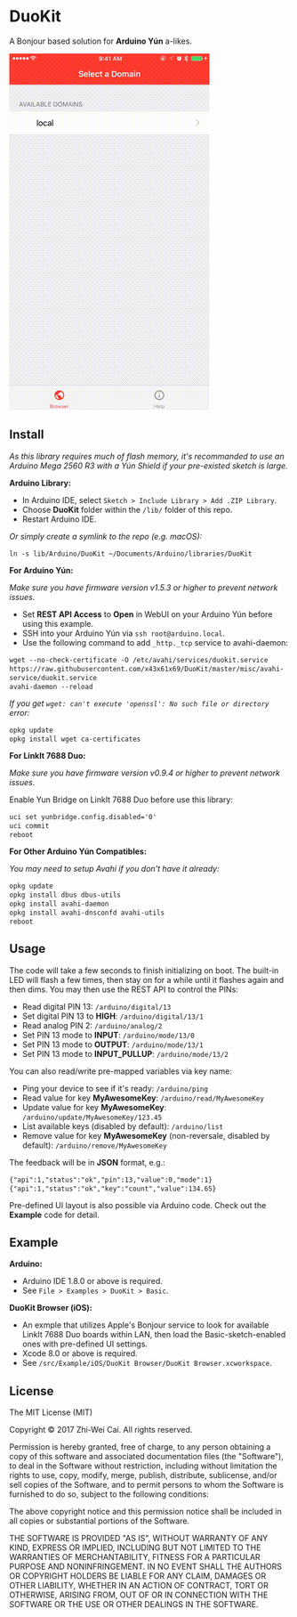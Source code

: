 DuoKit
======

A Bonjour based solution for **Arduino Yún** a-likes.

![Preview](preview.gif)

Install
-------

*As this library requires much of flash memory, it's recommanded to use an Arduino Mega 2560 R3 with a Yún Shield if your pre-existed sketch is large.*

**Arduino Library:**

- In Arduino IDE, select `Sketch > Include Library > Add .ZIP Library`.
- Choose **DuoKit** folder within the `/lib/` folder of this repo.
- Restart Arduino IDE.

*Or simply create a symlink to the repo (e.g. macOS):*
```
ln -s lib/Arduino/DuoKit ~/Documents/Arduino/libraries/DuoKit
```

**For Arduino Yún:**

*Make sure you have firmware version v1.5.3 or higher to prevent network issues.*

- Set **REST API Access** to **Open** in WebUI on your Arduino Yún before using this example.
- SSH into your Arduino Yún via `ssh root@arduino.local`.
- Use the following command to add `_http._tcp` service to avahi-daemon:
```
wget --no-check-certificate -O /etc/avahi/services/duokit.service https://raw.githubusercontent.com/x43x61x69/DuoKit/master/misc/avahi-service/duokit.service
avahi-daemon --reload
```

*If you get `wget: can't execute 'openssl': No such file or directory` error:*
```
opkg update
opkg install wget ca-certificates
```

**For LinkIt 7688 Duo:**

*Make sure you have firmware version v0.9.4 or higher to prevent network issues.*

Enable Yun Bridge on LinkIt 7688 Duo before use this library:
```
uci set yunbridge.config.disabled='0'
uci commit
reboot
```

**For Other Arduino Yún Compatibles:**

*You may need to setup Avahi if you don't have it already:*
```
opkg update
opkg install dbus dbus-utils
opkg install avahi-daemon
opkg install avahi-dnsconfd avahi-utils
reboot
```

Usage
-----

The code will take a few seconds to finish initializing on boot. The built-in
LED will flash a few times, then stay on for a while until it flashes again
and then dims. You may then use the REST API to control the PINs:

- Read digital PIN 13: `/arduino/digital/13`
- Set digital PIN 13 to **HIGH**: `/arduino/digital/13/1`
- Read analog PIN 2: `/arduino/analog/2`
- Set PIN 13 mode to **INPUT**: `/arduino/mode/13/0`
- Set PIN 13 mode to **OUTPUT**: `/arduino/mode/13/1`
- Set PIN 13 mode to **INPUT_PULLUP**: `/arduino/mode/13/2`

You can also read/write pre-mapped variables via key name:

- Ping your device to see if it's ready: `/arduino/ping`
- Read value for key **MyAwesomeKey**: `/arduino/read/MyAwesomeKey`
- Update value for key **MyAwesomeKey**: `/arduino/update/MyAwesomeKey/123.45`
- List available keys (disabled by default): `/arduino/list`
- Remove value for key **MyAwesomeKey** (non-reversale, disabled by default): `/arduino/remove/MyAwesomeKey`

The feedback will be in **JSON** format, e.g.:

```
{"api":1,"status":"ok","pin":13,"value":0,"mode":1}
{"api":1,"status":"ok","key":"count","value":134.65}
```

Pre-defined UI layout is also possible via Arduino code. Check out the
**Example** code for detail.

Example
-------

**Arduino:**

- Arduino IDE 1.8.0 or above is required.
- See `File > Examples > DuoKit > Basic`.

**DuoKit Browser (iOS):**

- An exmple that utilizes Apple's Bonjour service to look for available LinkIt
 7688 Duo boards within LAN, then load the Basic-sketch-enabled ones with
 pre-defined UI settings.
- Xcode 8.0 or above is required.
- See `/src/Example/iOS/DuoKit Browser/DuoKit Browser.xcworkspace`.

License
-------

The MIT License (MIT)

Copyright © 2017 Zhi-Wei Cai. All rights reserved.

Permission is hereby granted, free of charge, to any person obtaining a copy
of this software and associated documentation files (the "Software"), to deal
in the Software without restriction, including without limitation the rights
to use, copy, modify, merge, publish, distribute, sublicense, and/or sell
copies of the Software, and to permit persons to whom the Software is
furnished to do so, subject to the following conditions:

The above copyright notice and this permission notice shall be included in all
copies or substantial portions of the Software.

THE SOFTWARE IS PROVIDED "AS IS", WITHOUT WARRANTY OF ANY KIND, EXPRESS OR
IMPLIED, INCLUDING BUT NOT LIMITED TO THE WARRANTIES OF MERCHANTABILITY,
FITNESS FOR A PARTICULAR PURPOSE AND NONINFRINGEMENT. IN NO EVENT SHALL THE
AUTHORS OR COPYRIGHT HOLDERS BE LIABLE FOR ANY CLAIM, DAMAGES OR OTHER
LIABILITY, WHETHER IN AN ACTION OF CONTRACT, TORT OR OTHERWISE, ARISING FROM,
OUT OF OR IN CONNECTION WITH THE SOFTWARE OR THE USE OR OTHER DEALINGS IN THE
SOFTWARE.
